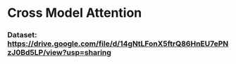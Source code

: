 # Cross Model Attention
### Dataset: https://drive.google.com/file/d/14gNtLFonX5ftrQ86HnEU7ePNzJ0Bd5LP/view?usp=sharing
